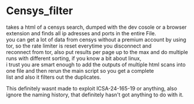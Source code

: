 # Censys_filter
takes a html of a censys search, dumped with the dev cosole or a browser extension and finds all ip adresses and ports in the entire File.  
you can get a lot of data from censys without a premium account by using tor, so the rate limiter is reset everytime you disconnect and   
reconnect from tor, also put results per page up to the max and do multiple runs with different sorting, if you know a bit about linux,  
i trust you are smart enough to add the outputs of multiple html scans into one file and then rerun the main script so you get a complete  
list and also it filters out the duplicates. 
  
This definitely wasnt made to exploit ICSA-24-165-19 or anything, also ignore the naming history, that definitely hasn't got anything to do with it.
